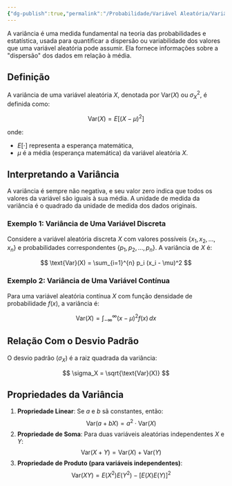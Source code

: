 ```yaml
---
{"dg-publish":true,"permalink":"/Probabilidade/Variável Aleatória/Variância de uma Variável Aleatória/","created":"2025-05-20T13:30:13.857-03:00"}
---
```



A variância é uma medida fundamental na teoria das probabilidades e estatística, usada para quantificar a dispersão ou variabilidade dos valores que uma variável aleatória pode assumir. Ela fornece informações sobre a "dispersão" dos dados em relação à média.

## Definição

A variância de uma variável aleatória $X$, denotada por $\text{Var}(X)$ ou $\sigma^2_X$, é definida como:

$$
\text{Var}(X) = E[(X - \mu)^2]
$$

onde:

- $E[\cdot]$ representa a esperança matemática,
- $\mu$ é a média (esperança matemática) da variável aleatória $X$.

## Interpretando a Variância

A variância é sempre não negativa, e seu valor zero indica que todos os valores da variável são iguais à sua média. A unidade de medida da variância é o quadrado da unidade de medida dos dados originais.

### Exemplo 1: Variância de Uma Variável Discreta

Considere a variável aleatória discreta $X$ com valores possíveis $\{x_1, x_2, \ldots, x_n\}$ e probabilidades correspondentes $\{p_1, p_2, \ldots, p_n\}$. A variância de $X$ é:

$$
\text{Var}(X) = \sum_{i=1}^{n} p_i (x_i - \mu)^2
$$

### Exemplo 2: Variância de Uma Variável Contínua

Para uma variável aleatória contínua $X$ com função densidade de probabilidade $f(x)$, a variância é:

$$
\text{Var}(X) = \int_{-\infty}^{\infty} (x - \mu)^2 f(x) \, dx
$$

## Relação Com o Desvio Padrão

O desvio padrão ($\sigma_X$) é a raiz quadrada da variância:

$$
\sigma_X = \sqrt{\text{Var}(X)}
$$

## Propriedades da Variância

1. **Propriedade Linear**: Se $a$ e $b$ sã constantes, então:
$$
   \text{Var}(a + bX) = a^2 \cdot \text{Var}(X)
$$
2. **Propriedade de Soma**: Para duas variáveis aleatórias independentes $X$ e $Y$:
$$
   \text{Var}(X + Y) = \text{Var}(X) + \text{Var}(Y)
$$
3. **Propriedade de Produto (para variáveis independentes)**:
$$
   \text{Var}(XY) = E(X^2)E(Y^2) - [E(X)E(Y)]^2
$$
